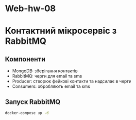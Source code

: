 # Web-hw-08

# Контактний мікросервіс з RabbitMQ

## Компоненти
- MongoDB: зберігання контактів
- RabbitMQ: черги для email та sms
- Producer: створює фейкові контакти та надсилає в черги
- Consumers: обробляють email та sms

## Запуск RabbitMQ

```bash
docker-compose up -d